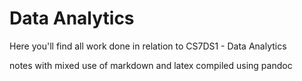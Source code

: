 # Data Analytics

Here you'll find all work done in relation to CS7DS1 - Data Analytics

notes with mixed use of markdown and latex compiled using pandoc


